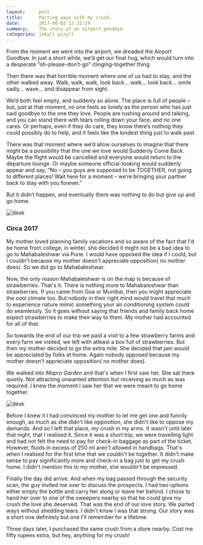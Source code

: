 ```yaml
---
layout:     post
title:      Parting ways with my crush.
date:       2017-06-02 12:31:19
summary:    The story of an airport goodbye.
categories: jekyll pixyll
---
```


From the moment we went into the airport, we dreaded the Airport Goodbye. In just a short while, we’d get our final hug, which would turn into a desperate “oh-please-don’t-go” clinging-together thing.

Then there was that horrible moment where one of us had to stay, and the other walked away. Walk, walk, walk, look back… walk… look back… smile sadly… wave… and disappear from sight.

We’d both feel empty, and suddenly so alone. The place is full of people – but, just at that moment, no one feels as lonely as the person who has just said goodbye to the one they love. People are rushing around and talking, and you can stand there with tears rolling down your face, and no one cares. Or perhaps, even if they do care, they know there’s nothing they could possibly do to help, and it feels like the kindest thing just to walk past.

There was that moment where we’d allow ourselves to imagine that there might be a possibility that the one we love would Suddenly Come Back. Maybe the flight would be cancelled and everyone would return to the departure lounge. Or maybe someone official-looking would suddenly appear and say, “No – you guys are supposed to be TOGETHER, not going to different places! Wait here for a moment – we’re bringing your partner back to stay with you forever.”

But it didn’t happen, and eventually there was nothing to do but give up and go home.


![desk](http://larryandcarla.com/wordpress/wp-content/uploads/2015/02/I-miss-you-already-watermarked.jpg)

### Circa 2017

My mother loved planning family vacations and so aware of the fact that I'd be home from college, in winter, she decided it might not be a bad idea to go to Mahabaleshwar via Pune. I would have opposed the idea if I could, but I couldn't because my mother doesn't appreciate opposition( no mother does). So we did go to Mahabaleshwar.

Now, the only reason Mahabaleshwar is on the map is because of strawberries. That's it. There is nothing more to Mahabaleshwar than strawberries. If you came from Goa or Mumbai, then you might appreciate the cool climate too. But nobody in their right mind would travel that much to experience nature mimic something your air conditioning system could do seamlessly. So it goes without saying that friends and family back home expect strawberries to make their way to them. My mother had accounted for all of that.

So towards the end of our trip we paid a visit to a few strawberry farms and every farm we visited, we left with atleast a box full of strawberries. But then my mother decided to go the extra mile. She decided that jam would be appreciated by folks at home. Again nobody opposed because my mother doesn't appreciate opposition( no mother does).

We walked into _Mapro Garden_ and that's when I first saw her. She sat there quietly. Not attracting unwanted attention but receiving as much as was required. I knew the moment I saw her that we were meant to go home together.

![desk](http://www.hindmarkets.in/media/catalog/product/cache/12/image/600x600/9df78eab33525d08d6e5fb8d27136e95/1/9/1969_1.jpg)

Before I knew it I had convinced my mother to let me get one and funnily enough, as much as she didn't like opposition, she didn't like to oppose my demands. And so I left that place, my crush in my arms. It wasn't until later that night, that I realised it. Since it was a short trip, we were travelling light and had not felt the need to pay for check-in baggage as part of the ticket. However, fluids in excess of 250 ml aren't allowed in handbags. That's when I realised for the first time that we couldn't be together. It didn't make sense to pay significantly more and check-in a bag just to get my crush home. I didn't mention this to my mother, she wouldn't be impressed.

Finally the day did arrive. And when my bag passed through the security scan, the guy invited me over to discuss the prospects. I had two options either empty the bottle and carry her along or leave her behind. I chose to hand her over to one of the sweepers nearby so that he could give my crush the love she deserved. That was the end of our love story. We parted ways without shedding tears. I didn't know I was that strong. Our story was a short one definitely but one I'll remember for a lifetime.

Three days later, I purchased the same crush from a store nearby. Cost me fifty rupees extra, but hey, anything for my crush!
